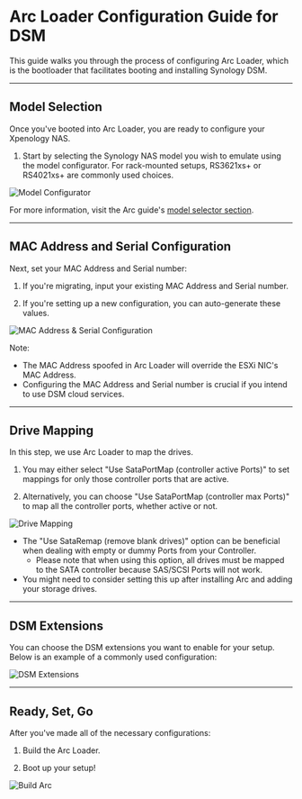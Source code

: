 # Arc Loader Configuration Guide for DSM

This guide walks you through the process of configuring Arc Loader, which is the bootloader that facilitates booting and installing Synology DSM.

---

## Model Selection

Once you've booted into Arc Loader, you are ready to configure your Xpenology NAS. 

1. Start by selecting the Synology NAS model you wish to emulate using the model configurator. For rack-mounted setups, RS3621xs+ or RS4021xs+ are commonly used choices.

![Model Configurator](https://i.postimg.cc/7hGHgZ7H/Screenshot-2023-11-07-at-12-26-31-PM.png)

For more information, visit the Arc guide's [model selector section](https://github.com/AuxXxilium/AuxXxilium/wiki/Arc:-Choose-a-Model).

---

## MAC Address and Serial Configuration

Next, set your MAC Address and Serial number:

1. If you're migrating, input your existing MAC Address and Serial number.

2. If you're setting up a new configuration, you can auto-generate these values.

![MAC Address & Serial Configuration](https://i.postimg.cc/B6wZLKj7/Screenshot-2023-11-07-at-12-26-59-PM.png)

Note:

- The MAC Address spoofed in Arc Loader will override the ESXi NIC's MAC Address.
- Configuring the MAC Address and Serial number is crucial if you intend to use DSM cloud services.

---

## Drive Mapping

In this step, we use Arc Loader to map the drives.

1. You may either select "Use SataPortMap (controller active Ports)" to set mappings for only those controller ports that are active.

2. Alternatively, you can choose "Use SataPortMap (controller max Ports)" to map all the controller ports, whether active or not.

![Drive Mapping]([https://postimg.cc/N5gvPsyr](https://i.postimg.cc/L6P45h2v/Screenshot-2023-11-07-at-12-27-22-PM.png))

- The "Use SataRemap (remove blank drives)" option can be beneficial when dealing with empty or dummy Ports from your Controller. 
  * Please note that when using this option, all drives must be mapped to the SATA controller because SAS/SCSI Ports will not work.
- You might need to consider setting this up after installing Arc and adding your storage drives.

---

## DSM Extensions

You can choose the DSM extensions you want to enable for your setup. Below is an example of a commonly used configuration:

![DSM Extensions](https://i.postimg.cc/7ZyH2DL4/Screenshot-2023-11-07-at-12-27-58-PM.png)

---

## Ready, Set, Go 

After you've made all of the necessary configurations:

1. Build the Arc Loader.

2. Boot up your setup!

![Build Arc](https://i.postimg.cc/5yhxpWqw/Screenshot-2023-11-07-at-12-28-04-PM.png)

